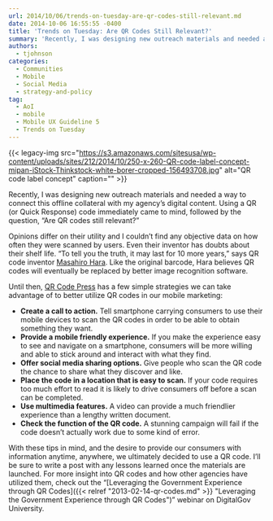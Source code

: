 ```yaml
---
url: 2014/10/06/trends-on-tuesday-are-qr-codes-still-relevant.md
date: 2014-10-06 16:55:55 -0400
title: 'Trends on Tuesday: Are QR Codes Still Relevant?'
summary: 'Recently, I was designing new outreach materials and needed a way to connect this offline collateral with my agency&rsquo;s digital content. Using a QR (or Quick Response) code immediately came to mind, followed by the question, &ldquo;Are QR codes still relevant?&rdquo; Opinions differ on their utility and I couldn&#8217;t find any objective data on how'
authors:
  - tjohnson
categories:
  - Communities
  - Mobile
  - Social Media
  - strategy-and-policy
tag:
  - AoI
  - mobile
  - Mobile UX Guideline 5
  - Trends on Tuesday
---
```


{{< legacy-img src="https://s3.amazonaws.com/sitesusa/wp-content/uploads/sites/212/2014/10/250-x-260-QR-code-label-concept-mipan-iStock-Thinkstock-white-borer-cropped-156493708.jpg" alt="QR code label concept" caption="" >}} 

Recently, I was designing new outreach materials and needed a way to connect this offline collateral with my agency’s digital content. Using a QR (or Quick Response) code immediately came to mind, followed by the question, “Are QR codes still relevant?”

Opinions differ on their utility and I couldn&#8217;t find any objective data on how often they were scanned by users. Even their inventor has doubts about their shelf life. “To tell you the truth, it may last for 10 more years,” says QR code inventor [Masahiro Hara](http://www.telegraph.co.uk/technology/news/10911122/The-QR-code-has-a-decade-left-to-live.html "Masahiro Hara"). Like the original barcode, Hara believes QR codes will eventually be replaced by better image recognition software.

Until then, [QR Code Press](http://www.qrcodepress.com/qr-code-detective-ultimate-dos-donts-marketing-2d-barcodes/8528128/ "QR Code Press") has a few simple strategies we can take advantage of to better utilize QR codes in our mobile marketing:

  * **Create a call to action.** Tell smartphone carrying consumers to use their mobile devices to scan the QR codes in order to be able to obtain something they want.
  * **Provide a mobile friendly experience.** If you make the experience easy to see and navigate on a smartphone, consumers will be more willing and able to stick around and interact with what they find.
  * **Offer social media sharing options.** Give people who scan the QR code the chance to share what they discover and like.
  * **Place the code in a location that is easy to scan.** If your code requires too much effort to read it is likely to drive consumers off before a scan can be completed.
  * **Use multimedia features.** A video can provide a much friendlier experience than a lengthy written document.
  * **Check the function of the QR code.** A stunning campaign will fail if the code doesn’t actually work due to some kind of error.

With these tips in mind, and the desire to provide our consumers with information anytime, anywhere, we ultimately decided to use a QR code. I’ll be sure to write a post with any lessons learned once the materials are launched. For more insight into QR codes and how other agencies have utilized them, check out the &#8220;[Leveraging the Government Experience through QR Codes]({{< relref "2013-02-14-qr-codes.md" >}} "Leveraging the Government Experience through QR Codes")&#8221; webinar on DigitalGov University.